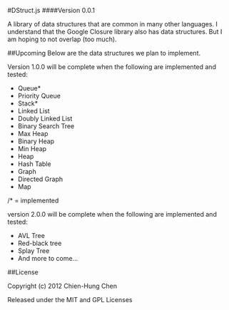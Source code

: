 #DStruct.js
####Version 0.0.1

A library of data structures that are common in many other languages. I understand that the Google Closure library also has data structures. But I am hoping to not overlap (too much).

##Upcoming
Below are the data structures we plan to implement.

Version 1.0.0 will be complete when the following are implemented and tested: 
	
- Queue*
- Priority Queue
- Stack*
- Linked List
- Doubly Linked List
- Binary Search Tree
- Max Heap
- Binary Heap
- Min Heap
- Heap
- Hash Table
- Graph
- Directed Graph
- Map

/* = implemented

version 2.0.0 will be complete when the following are implemented and tested:

- AVL Tree
- Red-black tree
- Splay Tree
- And more to come...

##License

Copyright (c) 2012 Chien-Hung Chen

Released under the MIT and GPL Licenses